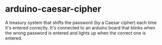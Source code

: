 # arduino-caesar-cipher
A treasury system that shifts the password (by a Caesar cipher) each time it's entered correctly. It's connected to an arduino board that blinks when the wrong password is entered and lights up when the correct one is entered.
